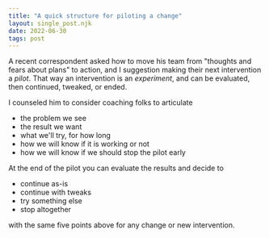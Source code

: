 ```yaml
---
title: "A quick structure for piloting a change"
layout: single_post.njk
date: 2022-06-30
tags: post
---
```


A recent correspondent asked how to move his team from "thoughts and fears about plans" to action, and I suggestion making their next intervention a _pilot_. That way an intervention is an _experiment_, and can be evaluated, then continued, tweaked, or ended.

I counseled him to consider coaching folks to articulate

- the problem we see
- the result we want
- what we'll try, for how long
- how we will know if it is working or not
- how we will know if we should stop the pilot early

At the end of the pilot you can evaluate the results and decide to

- continue as-is
- continue with tweaks
- try something else
- stop altogether

with the same five points above for any change or new intervention.
